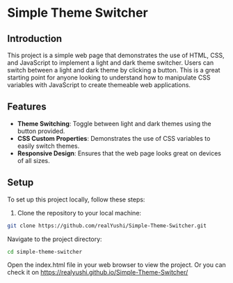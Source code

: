 # Simple Theme Switcher

## Introduction

This project is a simple web page that demonstrates the use of HTML, CSS, and JavaScript to implement a light and dark theme switcher. Users can switch between a light and dark theme by clicking a button. This is a great starting point for anyone looking to understand how to manipulate CSS variables with JavaScript to create themeable web applications.

## Features

-   **Theme Switching**: Toggle between light and dark themes using the button provided.
-   **CSS Custom Properties**: Demonstrates the use of CSS variables to easily switch themes.
-   **Responsive Design**: Ensures that the web page looks great on devices of all sizes.

## Setup

To set up this project locally, follow these steps:

1. Clone the repository to your local machine:

```bash
git clone https://github.com/realYushi/Simple-Theme-Switcher.git
```

Navigate to the project directory:

```bash
cd simple-theme-switcher
```

Open the index.html file in your web browser to view the project.
Or you can check it on https://realyushi.github.io/Simple-Theme-Switcher/
